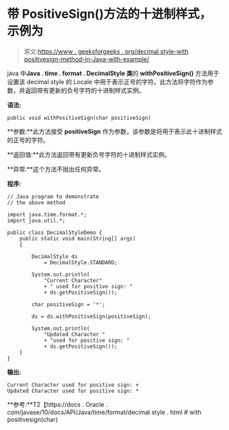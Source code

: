 # 带 PositiveSign()方法的十进制样式，示例为

> 原文:[https://www . geeksforgeeks . org/decimal style-with positivesign-method-in-Java-with-example/](https://www.geeksforgeeks.org/decimalstyle-withpositivesign-method-in-java-with-example/)

java 中**Java . time . format . DecimalStyle 类**的 **withPositiveSign()** 方法用于设置该 decimal style 的 Locale 中用于表示正号的字符。此方法将字符作为参数，并返回带有更新的负号字符的十进制样式实例。

**语法:**

```
public void withPositiveSign(char positiveSign)

```

**参数:**此方法接受 **positiveSign** 作为参数，该参数是将用于表示此十进制样式的正号的字符。

**返回值:**此方法返回带有更新负号字符的十进制样式实例。

**异常:**这个方法不抛出任何异常。

**程序:**

```
// Java program to demonstrate
// the above method

import java.time.format.*;
import java.util.*;

public class DecimalStyleDemo {
    public static void main(String[] args)
    {

        DecimalStyle ds
            = DecimalStyle.STANDARD;

        System.out.println(
            "Current Character"
            + " used for positive sign: "
            + ds.getPositiveSign());

        char positiveSign = '*';

        ds = ds.withPositiveSign(positiveSign);

        System.out.println(
            "Updated Character "
            + "used for positive sign: "
            + ds.getPositiveSign());
    }
}
```

**输出:**

```
Current Character used for positive sign: +
Updated Character used for positive sign: *

```

**参考:**T2【https://docs . Oracle . com/javase/10/docs/API/Java/time/format/decimal style . html # with positivesign(char)